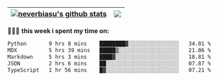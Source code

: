 | <a href="https://github.com/neverbiasu"><img align="center" src="https://github-readme-stats.vercel.app/api?username=neverbiasu&theme=catppuccin_mocha&show_icons=true&hide_border=true&count_private=true" alt="neverbiasu's github stats" /></a> | <a href="https://github.com/neverbiasu"><img align="center" src="https://github-readme-stats.vercel.app/api/top-langs/?username=neverbiasu&theme=catppuccin_mocha&show_icons=true&hide_border=true&layout=compact" /></a> |
| ------------- | ------------- |

👨🏾‍💻 **this week i spent my time on:**
<!--START_SECTION:waka-->

```txt
Python       9 hrs 8 mins    ████████▓░░░░░░░░░░░░░░░░   34.01 %
MDX          5 hrs 39 mins   █████▒░░░░░░░░░░░░░░░░░░░   21.06 %
Markdown     5 hrs 3 mins    ████▓░░░░░░░░░░░░░░░░░░░░   18.81 %
JSON         2 hrs 6 mins    ██░░░░░░░░░░░░░░░░░░░░░░░   07.87 %
TypeScript   1 hr 56 mins    █▓░░░░░░░░░░░░░░░░░░░░░░░   07.21 %
```

<!--END_SECTION:waka-->
